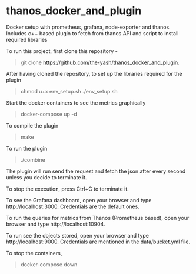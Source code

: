 # thanos_docker_and_plugin
Docker setup with prometheus, grafana, node-exporter and thanos. Includes c++ based plugin to fetch from thanos API and script to install required libraries

To run this project, first clone this repository - 
> git clone https://github.com/the-yash/thanos_docker_and_plugin.

After having cloned the repository, to set up the libraries required for the plugin
> chmod u+x env_setup.sh
>./env_setup.sh

Start the docker containers to see the metrics graphically
> docker-compose up -d

To compile the plugin
> make

To run the plugin
>./combine

The plugin will run send the request and fetch the json after every second unless you decide to terminate it.

To stop the execution, press Ctrl+C to terminate it.

To see the Grafana dashboard, open your browser and type http://localhost:3000. Credentials are the default ones.

To run the queries for metrics from Thanos (Prometheus based), open your browser and type http://localhost:10904.

To run see the objects stored, open your browser and type http://localhost:9000. Credentials are mentioned in the data/bucket.yml file.

To stop the containers,
> docker-compose down
